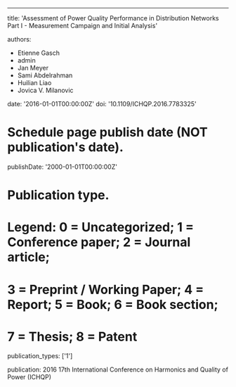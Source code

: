 ---
title: 'Assessment of Power Quality Performance in Distribution Networks Part I - Measurement Campaign and Initial Analysis'

authors:
  - Etienne Gasch
  - admin
  - Jan Meyer
  - Sami Abdelrahman
  - Huilian Liao
  - Jovica V. Milanovic

date: '2016-01-01T00:00:00Z'
doi: '10.1109/ICHQP.2016.7783325'

# Schedule page publish date (NOT publication's date).
publishDate: '2000-01-01T00:00:00Z'

# Publication type.
# Legend: 0 = Uncategorized; 1 = Conference paper; 2 = Journal article;
# 3 = Preprint / Working Paper; 4 = Report; 5 = Book; 6 = Book section;
# 7 = Thesis; 8 = Patent
publication_types: ['1']

publication: 2016 17th International Conference on Harmonics and Quality of Power (ICHQP)
